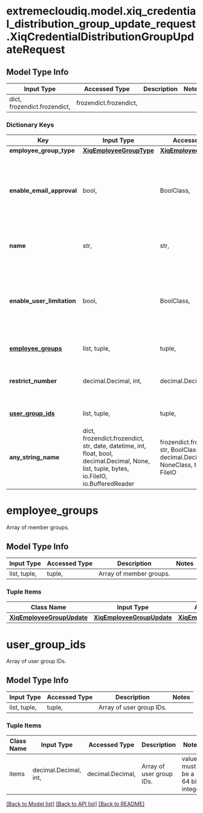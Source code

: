# extremecloudiq.model.xiq_credential_distribution_group_update_request.XiqCredentialDistributionGroupUpdateRequest

## Model Type Info
Input Type | Accessed Type | Description | Notes
------------ | ------------- | ------------- | -------------
dict, frozendict.frozendict,  | frozendict.frozendict,  |  | 

### Dictionary Keys
Key | Input Type | Accessed Type | Description | Notes
------------ | ------------- | ------------- | ------------- | -------------
**employee_group_type** | [**XiqEmployeeGroupType**](XiqEmployeeGroupType.md) | [**XiqEmployeeGroupType**](XiqEmployeeGroupType.md) |  | 
**enable_email_approval** | bool,  | BoolClass,  | Flag indicating whether email approval is enabled (true) or disabled (false). | 
**name** | str,  | str,  | Name of the credential distribution group. | 
**enable_user_limitation** | bool,  | BoolClass,  | Flag indicating whether user limitation is enabled (true) or disabled (false). | 
**[employee_groups](#employee_groups)** | list, tuple,  | tuple,  | Array of member groups. | [optional] 
**restrict_number** | decimal.Decimal, int,  | decimal.Decimal,  | Number restriction. | [optional] value must be a 32 bit integer
**[user_group_ids](#user_group_ids)** | list, tuple,  | tuple,  | Array of user group IDs. | [optional] 
**any_string_name** | dict, frozendict.frozendict, str, date, datetime, int, float, bool, decimal.Decimal, None, list, tuple, bytes, io.FileIO, io.BufferedReader | frozendict.frozendict, str, BoolClass, decimal.Decimal, NoneClass, tuple, bytes, FileIO | any string name can be used but the value must be the correct type | [optional]

# employee_groups

Array of member groups.

## Model Type Info
Input Type | Accessed Type | Description | Notes
------------ | ------------- | ------------- | -------------
list, tuple,  | tuple,  | Array of member groups. | 

### Tuple Items
Class Name | Input Type | Accessed Type | Description | Notes
------------- | ------------- | ------------- | ------------- | -------------
[**XiqEmployeeGroupUpdate**](XiqEmployeeGroupUpdate.md) | [**XiqEmployeeGroupUpdate**](XiqEmployeeGroupUpdate.md) | [**XiqEmployeeGroupUpdate**](XiqEmployeeGroupUpdate.md) |  | 

# user_group_ids

Array of user group IDs.

## Model Type Info
Input Type | Accessed Type | Description | Notes
------------ | ------------- | ------------- | -------------
list, tuple,  | tuple,  | Array of user group IDs. | 

### Tuple Items
Class Name | Input Type | Accessed Type | Description | Notes
------------- | ------------- | ------------- | ------------- | -------------
items | decimal.Decimal, int,  | decimal.Decimal,  | Array of user group IDs. | value must be a 64 bit integer

[[Back to Model list]](../../README.md#documentation-for-models) [[Back to API list]](../../README.md#documentation-for-api-endpoints) [[Back to README]](../../README.md)


